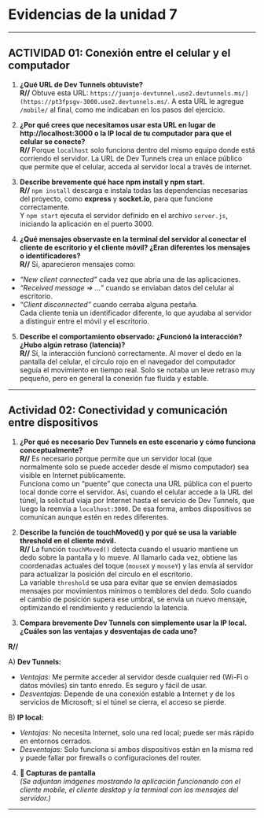 # Evidencias de la unidad 7
---

## ACTIVIDAD 01: Conexión entre el celular y el computador

1. **¿Qué URL de Dev Tunnels obtuviste?**  
**R//** Obtuve esta URL: `https://juanjo-devtunnel.use2.devtunnels.ms/](https://pt3fpsgv-3000.use2.devtunnels.ms/`. A esta URL le agregue `/mobile/` al final, como me indicaban en los pasos del ejercicio.
 
2. **¿Por qué crees que necesitamos usar esta URL en lugar de http://localhost:3000 o la IP local de tu computador para que el celular se conecte?**  
**R//** Porque `localhost` solo funciona dentro del mismo equipo donde está corriendo el servidor. La URL de Dev Tunnels crea un enlace público que permite que el celular, acceda al servidor local a través de internet.  

3. **Describe brevemente qué hace npm install y npm start.**  
**R//** `npm install` descarga e instala todas las dependencias necesarias del proyecto, como **express** y **socket.io**, para que funcione correctamente.  
Y `npm start` ejecuta el servidor definido en el archivo `server.js`, iniciando la aplicación en el puerto 3000.  

4. **¿Qué mensajes observaste en la terminal del servidor al conectar el cliente de escritorio y el cliente móvil? ¿Eran diferentes los mensajes o identificadores?**  
**R//** Sí, aparecieron mensajes como:  
- *“New client connected”* cada vez que abría una de las aplicaciones.  
- *“Received message => …”* cuando se enviaban datos del celular al escritorio.  
- *“Client disconnected”* cuando cerraba alguna pestaña.  
Cada cliente tenía un identificador diferente, lo que ayudaba al servidor a distinguir entre el móvil y el escritorio.  

5. **Describe el comportamiento observado: ¿Funcionó la interacción? ¿Hubo algún retraso (latencia)?**  
**R//** Sí, la interacción funcionó correctamente. Al mover el dedo en la pantalla del celular, el círculo rojo en el navegador del computador seguía el movimiento en tiempo real. Solo se notaba un leve retraso muy pequeño, pero en general la conexión fue fluida y estable.

---

## Actividad 02: Conectividad y comunicación entre dispositivos  

1. **¿Por qué es necesario Dev Tunnels en este escenario y cómo funciona conceptualmente?**  
**R//** Es necesario porque permite que un servidor local (que normalmente solo se puede acceder desde el mismo computador) sea visible en Internet públicamente.  
Funciona como un “puente” que conecta una URL pública con el puerto local donde corre el servidor. Así, cuando el celular accede a la URL del túnel, la solicitud viaja por Internet hasta el servicio de Dev Tunnels, que luego la reenvía a `localhost:3000`. De esa forma, ambos dispositivos se comunican aunque estén en redes diferentes.  

2. **Describe la función de touchMoved() y por qué se usa la variable threshold en el cliente móvil.**  
**R//** La función `touchMoved()` detecta cuando el usuario mantiene un dedo sobre la pantalla y lo mueve. Al llamarlo cada vez, obtiene las coordenadas actuales del toque (`mouseX` y `mouseY`) y las envía al servidor para actualizar la posición del círculo en el escritorio.  
La variable `threshold` se usa para evitar que se envíen demasiados mensajes por movimientos mínimos o temblores del dedo. Solo cuando el cambio de posición supera ese umbral, se envía un nuevo mensaje, optimizando el rendimiento y reduciendo la latencia.  

3. **Compara brevemente Dev Tunnels con simplemente usar la IP local. ¿Cuáles son las ventajas y desventajas de cada uno?**

**R//**

A) **Dev Tunnels:**  
  - *Ventajas:* Me permite acceder al servidor desde cualquier red (Wi-Fi o datos móviles) sin tanto enredo. Es seguro y fácil de usar.  
  - *Desventajas:* Depende de una conexión estable a Internet y de los servicios de Microsoft; si el túnel se cierra, el acceso se pierde.  

B) **IP local:**  
  - *Ventajas:* No necesita Internet, solo una red local; puede ser más rápido en entornos cerrados.  
  - *Desventajas:* Solo funciona si ambos dispositivos están en la misma red y puede fallar por firewalls o configuraciones del router.  

4. **📸 Capturas de pantalla**  
*(Se adjuntan imágenes mostrando la aplicación funcionando con el cliente mobile, el cliente desktop y la terminal con los mensajes del servidor.)*

---


